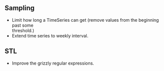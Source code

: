 ## Sampling

* Limit how long a TimeSeries can get (remove values from the beginning past some     
  threshold.)
* Extend time series to weekly interval.

## STL

* Improve the grizzly regular expressions.